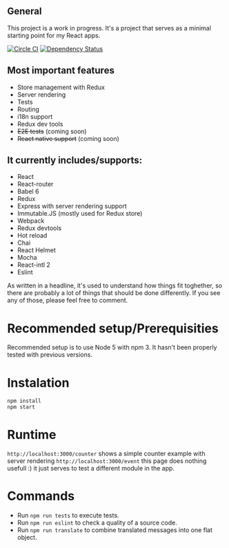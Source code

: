 ## General 

This project is a work in progress. It's a project that serves as a minimal starting point for my React apps.

[![Circle CI](https://circleci.com/gh/jvorcak/my-react-starter.svg?style=svg)](https://circleci.com/gh/jvorcak/my-react-starter)
[![Dependency Status](https://david-dm.org/jvorcak/my-react-starter.svg)](https://david-dm.org/jvorcak/my-react-starter)

## Most important features
  - Store management with Redux
  - Server rendering
  - Tests
  - Routing
  - i18n support
  - Redux dev tools
  - ~~E2E tests~~ (coming soon)
  - ~~React native support~~ (coming soon)
  
## It currently includes/supports:
  - React
  - React-router
  - Babel 6
  - Redux
  - Express with server rendering support
  - Immutable.JS (mostly used for Redux store)
  - Webpack
  - Redux devtools
  - Hot reload
  - Chai
  - React Helmet
  - Mocha
  - React-intl 2
  - Eslint

As written in a headline, it's used to understand how things fit toghether, so there are probably a lot of things that should be done differently. If you see any of those, please feel free to comment.

# Recommended setup/Prerequisities

Recommended setup is to use Node 5 with npm 3. It hasn't been properly tested with previous versions.

# Instalation

```
npm install
npm start
```

# Runtime

`http://localhost:3000/counter` shows a simple counter example with server rendering
`http://localhost:3000/event` this page does nothing usefull :) it just serves to test a different module in the app.

# Commands

 - Run `npm run tests` to execute tests.
 - Run `npm run eslint` to check a quality of a source code.
 - Run `npm run translate` to combine translated messages into one flat object.


